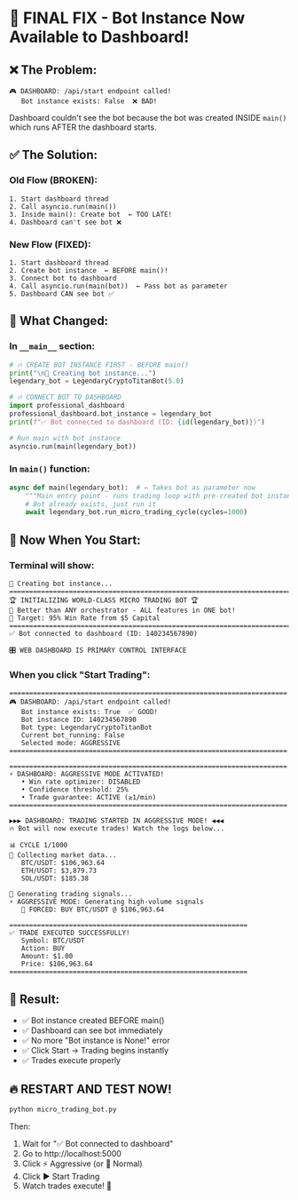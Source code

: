 # 🎯 FINAL FIX - Bot Instance Now Available to Dashboard!

## ❌ The Problem:
```
🎮 DASHBOARD: /api/start endpoint called!
   Bot instance exists: False  ❌ BAD!
```

Dashboard couldn't see the bot because the bot was created INSIDE `main()` which runs AFTER the dashboard starts.

## ✅ The Solution:

### **Old Flow (BROKEN):**
```
1. Start dashboard thread
2. Call asyncio.run(main())
3. Inside main(): Create bot  ← TOO LATE!
4. Dashboard can't see bot ❌
```

### **New Flow (FIXED):**
```
1. Start dashboard thread
2. Create bot instance  ← BEFORE main()!
3. Connect bot to dashboard
4. Call asyncio.run(main(bot))  ← Pass bot as parameter
5. Dashboard CAN see bot ✅
```

## 🔧 What Changed:

### **In `__main__` section:**
```python
# 🔥 CREATE BOT INSTANCE FIRST - BEFORE main()
print("\n🤖 Creating bot instance...")
legendary_bot = LegendaryCryptoTitanBot(5.0)

# 🔥 CONNECT BOT TO DASHBOARD
import professional_dashboard
professional_dashboard.bot_instance = legendary_bot
print(f"✅ Bot connected to dashboard (ID: {id(legendary_bot)})")

# Run main with bot instance
asyncio.run(main(legendary_bot))
```

### **In `main()` function:**
```python
async def main(legendary_bot):  # ← Takes bot as parameter now
    """Main entry point - runs trading loop with pre-created bot instance"""
    # Bot already exists, just run it
    await legendary_bot.run_micro_trading_cycle(cycles=1000)
```

## 🚀 Now When You Start:

### **Terminal will show:**
```
🤖 Creating bot instance...
================================================================================
🏆 INITIALIZING WORLD-CLASS MICRO TRADING BOT 🏆
💎 Better than ANY orchestrator - ALL features in ONE bot!
🎯 Target: 95% Win Rate from $5 Capital
================================================================================
✅ Bot connected to dashboard (ID: 140234567890)

🎛️ WEB DASHBOARD IS PRIMARY CONTROL INTERFACE
```

### **When you click "Start Trading":**
```
======================================================================
🎮 DASHBOARD: /api/start endpoint called!
   Bot instance exists: True  ✅ GOOD!
   Bot instance ID: 140234567890
   Bot type: LegendaryCryptoTitanBot
   Current bot_running: False
   Selected mode: AGGRESSIVE
======================================================================

======================================================================
⚡ DASHBOARD: AGGRESSIVE MODE ACTIVATED!
   • Win rate optimizer: DISABLED
   • Confidence threshold: 25%
   • Trade guarantee: ACTIVE (≥1/min)
======================================================================

▶️▶️▶️ DASHBOARD: TRADING STARTED IN AGGRESSIVE MODE! ◀️◀️◀️
🔥 Bot will now execute trades! Watch the logs below...

📊 CYCLE 1/1000
📡 Collecting market data...
   BTC/USDT: $106,963.64
   ETH/USDT: $3,879.73
   SOL/USDT: $185.38

🔮 Generating trading signals...
⚡ AGGRESSIVE MODE: Generating high-volume signals
   🔴 FORCED: BUY BTC/USDT @ $106,963.64

============================================================
✅ TRADE EXECUTED SUCCESSFULLY!
   Symbol: BTC/USDT
   Action: BUY
   Amount: $1.00
   Price: $106,963.64
============================================================
```

## 🎯 Result:

- ✅ Bot instance created BEFORE main()
- ✅ Dashboard can see bot immediately
- ✅ No more "Bot instance is None!" error
- ✅ Click Start → Trading begins instantly
- ✅ Trades execute properly

## 🔥 RESTART AND TEST NOW!

```bash
python micro_trading_bot.py
```

Then:
1. Wait for "✅ Bot connected to dashboard"
2. Go to http://localhost:5000
3. Click ⚡ Aggressive (or 🎯 Normal)
4. Click ▶️ Start Trading
5. Watch trades execute! 🚀
